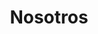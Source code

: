 ---
layout: about
permalink: /es/nosotros/
CMSeditable: false
description: Summit Advisors, liderada por expertos en finanzas y asesoría, es
  tu socio estratégico en reubicación y asesoramiento empresarial, garantizando
  transiciones eficientes y personalizadas a Andorra.
ref: nosotros
smallImage: true
title: Nosotros
language: es
---